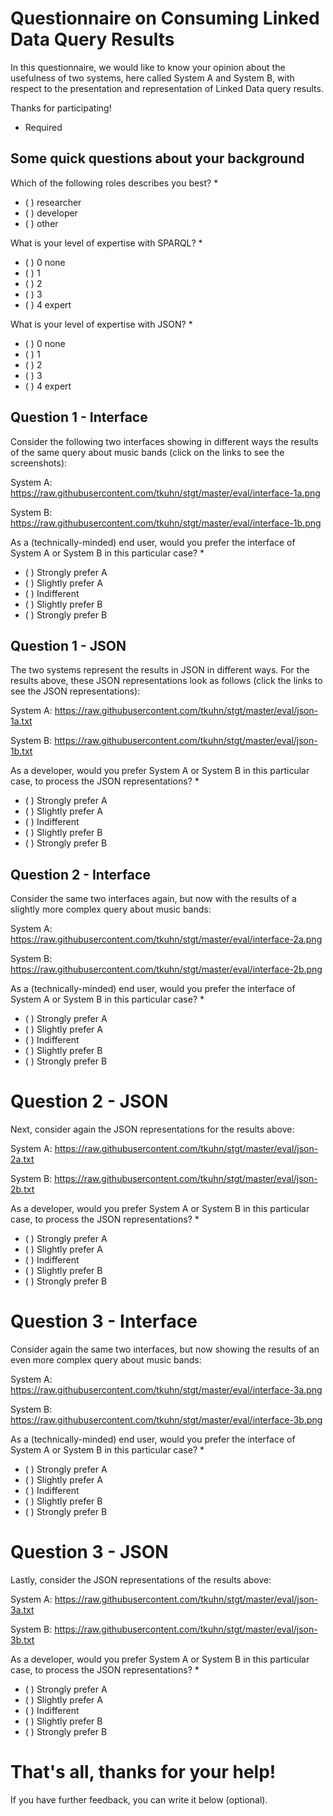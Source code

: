 # Questionnaire on Consuming Linked Data Query Results

In this questionnaire, we would like to know your opinion about the usefulness of two systems, here called System A and System B, with respect to the presentation and representation of Linked Data query results.

Thanks for participating!

 * Required


## Some quick questions about your background

Which of the following roles describes you best? *

- ( ) researcher
- ( ) developer
- ( ) other


What is your level of expertise with SPARQL? *

- ( ) 0 none
- ( ) 1
- ( ) 2
- ( ) 3
- ( ) 4 expert


What is your level of expertise with JSON? *

- ( ) 0 none
- ( ) 1
- ( ) 2
- ( ) 3
- ( ) 4 expert


## Question 1 - Interface

Consider the following two interfaces showing in different ways the results of the same query about music bands (click on the links to see the screenshots):

System A: https://raw.githubusercontent.com/tkuhn/stgt/master/eval/interface-1a.png

System B: https://raw.githubusercontent.com/tkuhn/stgt/master/eval/interface-1b.png

As a (technically-minded) end user, would you prefer the interface of System A or System B in this particular case? *

- ( ) Strongly prefer A
- ( ) Slightly prefer A
- ( ) Indifferent
- ( ) Slightly prefer B
- ( ) Strongly prefer B


## Question 1 - JSON

The two systems represent the results in JSON in different ways. For the results above, these JSON representations look as follows (click the links to see the JSON representations):

System A: https://raw.githubusercontent.com/tkuhn/stgt/master/eval/json-1a.txt

System B: https://raw.githubusercontent.com/tkuhn/stgt/master/eval/json-1b.txt

As a developer, would you prefer System A or System B in this particular case, to process the JSON representations? *

- ( ) Strongly prefer A
- ( ) Slightly prefer A
- ( ) Indifferent
- ( ) Slightly prefer B
- ( ) Strongly prefer B


## Question 2 - Interface

Consider the same two interfaces again, but now with the results of a slightly more complex query about music bands:

System A: https://raw.githubusercontent.com/tkuhn/stgt/master/eval/interface-2a.png

System B: https://raw.githubusercontent.com/tkuhn/stgt/master/eval/interface-2b.png

As a (technically-minded) end user, would you prefer the interface of System A or System B in this particular case? *

- ( ) Strongly prefer A
- ( ) Slightly prefer A
- ( ) Indifferent
- ( ) Slightly prefer B
- ( ) Strongly prefer B


# Question 2 - JSON

Next, consider again the JSON representations for the results above:

System A: https://raw.githubusercontent.com/tkuhn/stgt/master/eval/json-2a.txt

System B: https://raw.githubusercontent.com/tkuhn/stgt/master/eval/json-2b.txt

As a developer, would you prefer System A or System B in this particular case, to process the JSON representations? *

- ( ) Strongly prefer A
- ( ) Slightly prefer A
- ( ) Indifferent
- ( ) Slightly prefer B
- ( ) Strongly prefer B


# Question 3 - Interface

Consider again the same two interfaces, but now showing the results of an even more complex query about music bands:

System A: https://raw.githubusercontent.com/tkuhn/stgt/master/eval/interface-3a.png

System B: https://raw.githubusercontent.com/tkuhn/stgt/master/eval/interface-3b.png

As a (technically-minded) end user, would you prefer the interface of System A or System B in this particular case? *

- ( ) Strongly prefer A
- ( ) Slightly prefer A
- ( ) Indifferent
- ( ) Slightly prefer B
- ( ) Strongly prefer B


# Question 3 - JSON

Lastly, consider the JSON representations of the results above:

System A: https://raw.githubusercontent.com/tkuhn/stgt/master/eval/json-3a.txt

System B: https://raw.githubusercontent.com/tkuhn/stgt/master/eval/json-3b.txt

As a developer, would you prefer System A or System B in this particular case, to process the JSON representations? *

- ( ) Strongly prefer A
- ( ) Slightly prefer A
- ( ) Indifferent
- ( ) Slightly prefer B
- ( ) Strongly prefer B


# That's all, thanks for your help!

If you have further feedback, you can write it below (optional).

